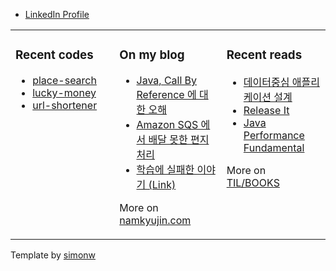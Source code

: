 - [LinkedIn Profile](https://www.linkedin.com/in/kyujinnam/)

<table><tr><td valign="top" width="33%">

### Recent codes

<!-- recent_releases starts -->

- [place-search](https://github.com/iamkyu/place-search)
- [lucky-money](https://github.com/iamkyu/lucky-money)
- [url-shortener](https://github.com/iamkyu/url-shortener)
</td><td valign="top" width="34%">

### On my blog

<!-- blog starts -->

- [Java, Call By Reference 에 대한 오해](https://namkyujin.com/post/20191109-java-call-by-reference/)
- [Amazon SQS 에서 배달 못한 편지 처리](https://namkyujin.com/post/20191023-amazon-sqs-dlq/)
- [학습에 실패한 이야기 (Link)](http://woowabros.github.io/experience/2017/12/11/how-to-study.html)
<!-- blog ends -->
More on [namkyujin.com](https://namkyujin.com/)
</td><td valign="top" width="33%">

### Recent reads

<!-- recent_reads starts -->

- [데이터중심 애플리케이션 설계](https://github.com/iamkyu/TIL/blob/master/books/summary/ddia.md)
- [Release It](https://github.com/iamkyu/TIL/blob/master/books/summary/release-it.md)
- [Java Performance Fundamental](https://github.com/iamkyu/TIL/blob/master/books/summary/java-performance-fundamental.md)
<!-- tils ends -->
More on [TIL/BOOKS](https://github.com/iamkyu/TIL/blob/master/books/books.md)
</td></tr></table>


Template by <a href="https://simonwillison.net/2020/Jul/10/self-updating-profile-readme/">simonw</a>
